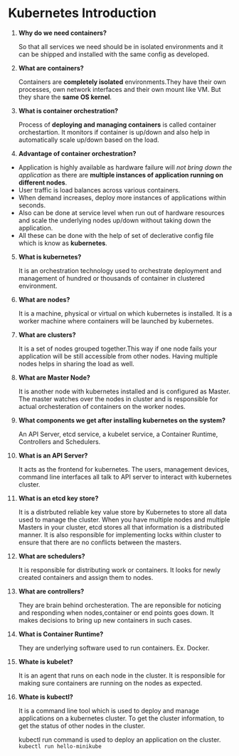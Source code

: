# Kubernetes Introduction

1. **Why do we need containers?**

    So that all services we need should be in isolated environments and it can be shipped and installed with the same config as developed.

2. **What are containers?**

    Containers are **completely isolated** environments.They have their own processes, own network interfaces and their own mount like VM. But they share the **same OS kernel**.

3. **What is container orchestration?**

    Process of **deploying and managing containers** is called container orchestartion.
    It monitors if container is up/down and also help in automatically scale up/down based on the load.

4. **Advantage of container orchestration?**
- Application is highly available as hardware failure will *not bring down the application* as there are **multiple instances of application running on different nodes**.
- User traffic is load balances across various containers.
- When demand increases, deploy more instances of applications within seconds.
- Also can be done at service level when run out of hardware resources and scale the underlying nodes up/down without taking down the application.
- All these can be done with the help of set of declerative config file which is know as **kubernetes**. 

5. **What is kubernetes?**

    It is an orchestration technology used to orchestrate deployment and management of hundred or thousands of container in clustered environment. 


6. **What are nodes?**

    It is a machine, physical or virtual on which kubernetes is installed. It is a worker machine where containers will be launched by kubernetes.

7. **What are clusters?**

    It is a set of nodes grouped together.This way if one node fails your application will be still accessible from other nodes. Having multiple nodes helps in sharing the load as well.

8. **What are Master Node?**

    It is another node with kubernetes installed and is configured as Master.
    The master watches over the nodes in cluster and is responsible for actual orchesteration of containers on the worker nodes.

9. **What components we get after installing kubernetes on the system?**

    An API Server, etcd service, a kubelet service, a Container Runtime, Controllers and Schedulers.

9. **What is an API Server?**

    It acts as the frontend for kubernetes. The users, management devices, command line interfaces all talk to API server to interact with kubernetes cluster.
    
9. **What is an etcd key store?**

    It is a distrbuted reliable key value store by Kubernetes to store all data used to manage the cluster. When you have multiple nodes and multiple Masters in your cluster, etcd stores all that information is a distributed manner.
    It is also responsible for implementing locks within cluster to ensure that there are no conflicts between the masters.

10. **What are schedulers?**

    It is responsible for distributing work or containers. It looks for newly created containers and assign them to nodes. 

11. **What are controllers?**

    They are brain behind orchesteration. The are reponsible for noticing and responding when nodes,container or end points goes down. It makes decisions to bring up new containers in such cases.

12. **What is Container Runtime?**

    They are underlying software used to run containers. Ex. Docker.

12. **Whate is kubelet?**

    It is an agent that runs on each node in the cluster. It is responsible for making sure containers are running on the nodes as expected. 

12. **Whate is kubectl?**

    It is a command line tool which is used to deploy and manage applications on a kubernetes cluster. To get the cluster information, to get the status of other nodes in the cluster.

    kubectl run command is used to deploy an application on the cluster.
    ```kubectl run hello-minikube ```
